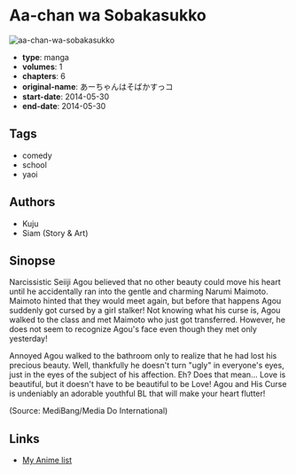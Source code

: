 # Aa-chan wa Sobakasukko

![aa-chan-wa-sobakasukko](https://cdn.myanimelist.net/images/manga/2/246612.jpg)

-   **type**: manga
-   **volumes**: 1
-   **chapters**: 6
-   **original-name**: あーちゃんはそばかすっコ
-   **start-date**: 2014-05-30
-   **end-date**: 2014-05-30

## Tags

-   comedy
-   school
-   yaoi

## Authors

-   Kuju
-   Siam (Story & Art)

## Sinopse

Narcissistic Seiiji Agou believed that no other beauty could move his heart until he accidentally ran into the gentle and charming Narumi Maimoto. Maimoto hinted that they would meet again, but before that happens Agou suddenly got cursed by a girl stalker! Not knowing what his curse is, Agou walked to the class and met Maimoto who just got transferred. However, he does not seem to recognize Agou's face even though they met only yesterday!

Annoyed Agou walked to the bathroom only to realize that he had lost his precious beauty. Well, thankfully he doesn't turn "ugly" in everyone's eyes, just in the eyes of the subject of his affection. Eh? Does that mean... Love is beautiful, but it doesn't have to be beautiful to be Love! Agou and His Curse is undeniably an adorable youthful BL that will make your heart flutter!

(Source: MediBang/Media Do International)

## Links

-   [My Anime list](https://myanimelist.net/manga/127847/Aa-chan_wa_Sobakasukko)
